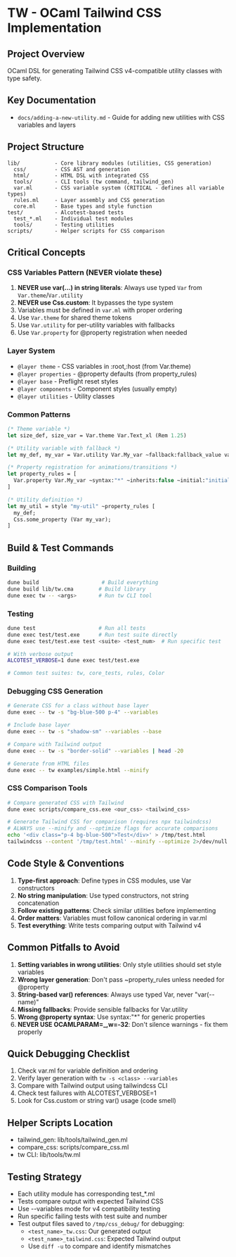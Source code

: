 # TW - OCaml Tailwind CSS Implementation

## Project Overview
OCaml DSL for generating Tailwind CSS v4-compatible utility classes with type safety.

## Key Documentation
- `docs/adding-a-new-utility.md` - Guide for adding new utilities with CSS variables and layers

## Project Structure
```
lib/           - Core library modules (utilities, CSS generation)
  css/         - CSS AST and generation
  html/        - HTML DSL with integrated CSS
  tools/       - CLI tools (tw command, tailwind_gen)
  var.ml       - CSS variable system (CRITICAL - defines all variable types)
  rules.ml     - Layer assembly and CSS generation
  core.ml      - Base types and style function
test/          - Alcotest-based tests
  test_*.ml    - Individual test modules
  tools/       - Testing utilities
scripts/       - Helper scripts for CSS comparison
```

## Critical Concepts

### CSS Variables Pattern (NEVER violate these)
1. **NEVER use var(...) in string literals**: Always use typed `Var` from `Var.theme`/`Var.utility`
2. **NEVER use Css.custom**: It bypasses the type system
3. Variables must be defined in `var.ml` with proper ordering
4. Use `Var.theme` for shared theme tokens
5. Use `Var.utility` for per-utility variables with fallbacks
6. Use `Var.property` for @property registration when needed

### Layer System
- `@layer theme` - CSS variables in :root,:host (from Var.theme)
- `@layer properties` - @property defaults (from property_rules)
- `@layer base` - Preflight reset styles
- `@layer components` - Component styles (usually empty)
- `@layer utilities` - Utility classes

### Common Patterns
```ocaml
(* Theme variable *)
let size_def, size_var = Var.theme Var.Text_xl (Rem 1.25)

(* Utility variable with fallback *)
let my_def, my_var = Var.utility Var.My_var ~fallback:fallback_value value

(* Property registration for animations/transitions *)
let property_rules = [
  Var.property Var.My_var ~syntax:"*" ~inherits:false ~initial:"initial"
]

(* Utility definition *)
let my_util = style "my-util" ~property_rules [
  my_def;
  Css.some_property (Var my_var);
]
```

## Build & Test Commands

### Building
```bash
dune build                    # Build everything
dune build lib/tw.cma        # Build library
dune exec tw -- <args>       # Run tw CLI tool
```

### Testing
```bash
dune test                    # Run all tests
dune exec test/test.exe      # Run test suite directly
dune exec test/test.exe test <suite> <test_num>  # Run specific test

# With verbose output
ALCOTEST_VERBOSE=1 dune exec test/test.exe

# Common test suites: tw, core_tests, rules, Color
```

### Debugging CSS Generation
```bash
# Generate CSS for a class without base layer
dune exec -- tw -s "bg-blue-500 p-4" --variables

# Include base layer
dune exec -- tw -s "shadow-sm" --variables --base

# Compare with Tailwind output
dune exec -- tw -s "border-solid" --variables | head -20

# Generate from HTML files
dune exec -- tw examples/simple.html --minify
```

### CSS Comparison Tools
```bash
# Compare generated CSS with Tailwind
dune exec scripts/compare_css.exe <our_css> <tailwind_css>

# Generate Tailwind CSS for comparison (requires npx tailwindcss)
# ALWAYS use --minify and --optimize flags for accurate comparisons
echo '<div class="p-4 bg-blue-500">Test</div>' > /tmp/test.html
tailwindcss --content '/tmp/test.html' --minify --optimize 2>/dev/null
```

## Code Style & Conventions

1. **Type-first approach**: Define types in CSS modules, use Var constructors
2. **No string manipulation**: Use typed constructors, not string concatenation
3. **Follow existing patterns**: Check similar utilities before implementing
4. **Order matters**: Variables must follow canonical ordering in var.ml
5. **Test everything**: Write tests comparing output with Tailwind v4

## Common Pitfalls to Avoid

1. **Setting variables in wrong utilities**: Only style utilities should set style variables
2. **Wrong layer generation**: Don't pass ~property_rules unless needed for @property
3. **String-based var() references**: Always use typed Var, never "var(--name)"
4. **Missing fallbacks**: Provide sensible fallbacks for Var.utility
5. **Wrong @property syntax**: Use syntax:"*" for generic properties
6. **NEVER USE OCAMLPARAM=_,w=-32**: Don't silence warnings - fix them properly

## Quick Debugging Checklist
1. Check var.ml for variable definition and ordering
2. Verify layer generation with `tw -s <class> --variables`
3. Compare with Tailwind output using tailwindcss CLI
4. Check test failures with ALCOTEST_VERBOSE=1
5. Look for Css.custom or string var() usage (code smell)

## Helper Scripts Location
- tailwind_gen: lib/tools/tailwind_gen.ml
- compare_css: scripts/compare_css.ml
- tw CLI: lib/tools/tw.ml

## Testing Strategy
- Each utility module has corresponding test_*.ml
- Tests compare output with expected Tailwind CSS
- Use --variables mode for v4 compatibility testing
- Run specific failing tests with test suite and number
- Test output files saved to `/tmp/css_debug/` for debugging:
  - `<test_name>_tw.css`: Our generated output
  - `<test_name>_tailwind.css`: Expected Tailwind output
  - Use `diff -u` to compare and identify mismatches